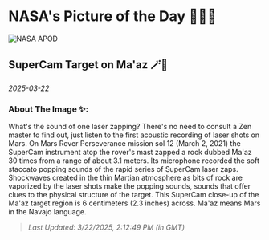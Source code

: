 
# NASA's Picture of the Day 🧑‍🚀💫

  ![NASA APOD](https://apod.nasa.gov/apod/image/2503/pia24493-2-1041.jpg)
  
  ## SuperCam Target on Ma'az 🪄🌌
  
  _2025-03-22_
  
  ### About The Image ✨: 
  
  What's the sound of one laser zapping? There's no need to consult a Zen master to find out, just listen to the first acoustic recording of laser shots on Mars. On Mars Rover Perseverance mission sol 12 (March 2, 2021) the SuperCam instrument atop the rover's mast zapped a rock dubbed Ma'az 30 times from a range of about 3.1 meters. Its microphone recorded the soft staccato popping sounds of the rapid series of SuperCam laser zaps. Shockwaves created in the thin Martian atmosphere as bits of rock are vaporized by the laser shots make the popping sounds, sounds that offer clues to the physical structure of the target. This SuperCam close-up of the Ma'az target region is 6 centimeters (2.3 inches) across. Ma'az means Mars in the Navajo language.
  
  
  
  > _Last Updated: 3/22/2025, 2:12:49 PM (in GMT)_
  